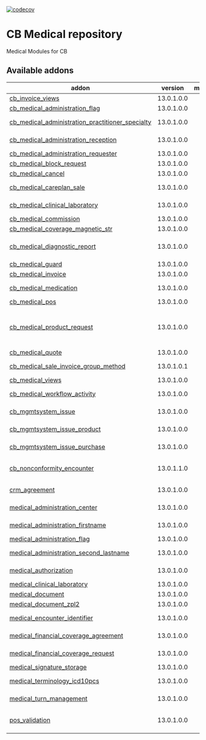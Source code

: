 [![codecov](https://codecov.io/gh/tegin/cb-medical/branch/13.0/graph/badge.svg)](https://codecov.io/gh/tegin/cb-medical)

<!-- /!\ do not modify above this line -->

# CB Medical repository

Medical Modules for CB

<!-- /!\ do not modify below this line -->

<!-- prettier-ignore-start -->

[//]: # (addons)

Available addons
----------------
addon | version | maintainers | summary
--- | --- | --- | ---
[cb_invoice_views](cb_invoice_views/) | 13.0.1.0.0 |  | Modify invoice views css
[cb_medical_administration_flag](cb_medical_administration_flag/) | 13.0.1.0.0 |  | CB Medical Patient Flag
[cb_medical_administration_practitioner_specialty](cb_medical_administration_practitioner_specialty/) | 13.0.1.0.0 |  | Medical Administration Practitioner Specialty
[cb_medical_administration_reception](cb_medical_administration_reception/) | 13.0.1.0.0 |  | Medical Administration Location
[cb_medical_administration_requester](cb_medical_administration_requester/) | 13.0.1.0.0 |  | CB medical location data
[cb_medical_block_request](cb_medical_block_request/) | 13.0.1.0.0 |  | Medical Block requests
[cb_medical_cancel](cb_medical_cancel/) | 13.0.1.0.0 |  | Medical Cancel
[cb_medical_careplan_sale](cb_medical_careplan_sale/) | 13.0.1.0.0 |  | Medical Careplan to sales
[cb_medical_clinical_laboratory](cb_medical_clinical_laboratory/) | 13.0.1.0.0 |  | Medical Clinical Laboratory
[cb_medical_commission](cb_medical_commission/) | 13.0.1.0.0 |  | Add Commissions
[cb_medical_coverage_magnetic_str](cb_medical_coverage_magnetic_str/) | 13.0.1.0.0 |  | CB medical location data
[cb_medical_diagnostic_report](cb_medical_diagnostic_report/) | 13.0.1.0.0 |  | Allows the creation of medical diagnostic reports
[cb_medical_guard](cb_medical_guard/) | 13.0.1.0.0 |  | CB medical location data
[cb_medical_invoice](cb_medical_invoice/) | 13.0.1.0.0 |  | CB Medical Invoice
[cb_medical_medication](cb_medical_medication/) | 13.0.1.0.0 |  | CB Medical sequence configuration
[cb_medical_pos](cb_medical_pos/) | 13.0.1.0.0 |  | CB Medical link to PoS
[cb_medical_product_request](cb_medical_product_request/) | 13.0.1.0.0 |  | This addon expands the medical_product_request fhir definition adapting it to the spanish prescription system
[cb_medical_quote](cb_medical_quote/) | 13.0.1.0.0 |  | CB Medical Quote
[cb_medical_sale_invoice_group_method](cb_medical_sale_invoice_group_method/) | 13.0.1.0.1 |  | Medical Sale Invoice Group Method
[cb_medical_views](cb_medical_views/) | 13.0.1.0.0 |  | CB Medical Views
[cb_medical_workflow_activity](cb_medical_workflow_activity/) | 13.0.1.0.0 |  | CB Medical Workflow Activity
[cb_mgmtsystem_issue](cb_mgmtsystem_issue/) | 13.0.1.0.0 |  | Managemente System Issues
[cb_mgmtsystem_issue_product](cb_mgmtsystem_issue_product/) | 13.0.1.0.0 |  | Enables to relate quality issues with products
[cb_mgmtsystem_issue_purchase](cb_mgmtsystem_issue_purchase/) | 13.0.1.0.0 |  | Cb Management system Issue Purchase
[cb_nonconformity_encounter](cb_nonconformity_encounter/) | 13.0.1.1.0 |  | CB custom nonconformity management
[crm_agreement](crm_agreement/) | 13.0.1.0.0 |  | Link of Medical Agreements and CRM
[medical_administration_center](medical_administration_center/) | 13.0.1.0.0 |  | Medical Administration Location
[medical_administration_firstname](medical_administration_firstname/) | 13.0.1.0.0 |  | Medical Patient firstname
[medical_administration_flag](medical_administration_flag/) | 13.0.1.0.0 |  | Medical Patient Flag
[medical_administration_second_lastname](medical_administration_second_lastname/) | 13.0.1.0.0 |  | Medical Patient second lastname
[medical_authorization](medical_authorization/) | 13.0.1.0.0 |  | Medical financial coverage request
[medical_clinical_laboratory](medical_clinical_laboratory/) | 13.0.1.0.0 |  | Medical Laboratory
[medical_document](medical_document/) | 13.0.1.0.0 |  | Medical documents
[medical_document_zpl2](medical_document_zpl2/) | 13.0.1.0.0 |  | Medical documents
[medical_encounter_identifier](medical_encounter_identifier/) | 13.0.1.0.0 |  | CB Medical sequence configuration
[medical_financial_coverage_agreement](medical_financial_coverage_agreement/) | 13.0.1.0.0 |  | Medical Financial Coverage Agreement
[medical_financial_coverage_request](medical_financial_coverage_request/) | 13.0.1.0.0 |  | Medical financial coverage request
[medical_signature_storage](medical_signature_storage/) | 13.0.1.0.0 |  | Store User signature
[medical_terminology_icd10pcs](medical_terminology_icd10pcs/) | 13.0.1.0.0 |  | Medical codification base
[medical_turn_management](medical_turn_management/) | 13.0.1.0.0 |  | Manage Profesional turn management
[pos_validation](pos_validation/) | 13.0.1.0.0 |  | Validation of Careplans once they are assigned to a Session

[//]: # (end addons)

<!-- prettier-ignore-end -->
